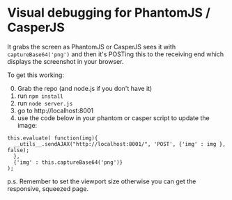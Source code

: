 Visual debugging for PhantomJS / CasperJS
=================

It grabs the screen as PhantomJS or CasperJS sees it with `captureBase64('png')` and then it's POSTing this to the 
receiving end which displays the screenshot in your browser.


To get this working:

0. Grab the repo (and node.js if you don't have it)
1. run `npm install`
2. run `node server.js`
3. go to http://localhost:8001
4. use the code below in your phantom or casper script to update the image:

````
this.evaluate( function(img){
  __utils__.sendAJAX("http://localhost:8001/", 'POST', {'img' : img }, false);    
  }, 
  {'img' : this.captureBase64('png')} 
);
````

p.s. Remember to set the viewport size otherwise you can get the responsive, squeezed page.
